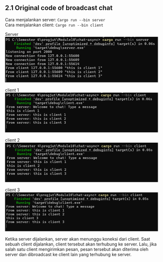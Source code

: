 ## 2.1 Original code of broadcast chat  
Cara menjalankan server: `Cargo run --bin server`  
Cara menjalankan client: `Cargo run --bin client`  


Server
![](./img/sever.png)

client 1
![](./img/client1.png)

client 2
![](./img/client2.png)

client 3
![](./img/client3.png)

Ketika server dijalankan, server akan menunggu koneksi dari client. Saat sebuah client dijalankan, client tersebut akan terhubung ke server. Lalu, jika salah satu client mengirimkan pesan, pesan tersebut akan diterima oleh server dan dibroadcast ke client lain yang terhubung ke server.